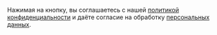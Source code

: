 Нажимая на кнопку, вы соглашаетесь с нашей <a href="/policy" target="_blank">политикой конфиденциальности</a> и даёте согласие на обработку <a href="/agreement" target="_blank">персональных данных</a>.